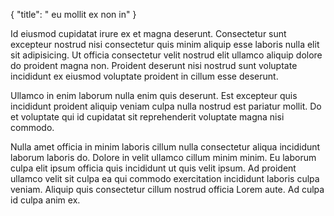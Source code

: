 {
  "title": " eu mollit ex non in"
}

Id eiusmod cupidatat irure ex et magna deserunt. Consectetur sunt excepteur nostrud nisi consectetur quis minim aliquip esse laboris nulla elit sit adipisicing. Ut officia consectetur velit nostrud elit ullamco aliquip dolore do proident magna non. Proident deserunt nisi nostrud sunt voluptate incididunt ex eiusmod voluptate proident in cillum esse deserunt.

Ullamco in enim laborum nulla enim quis deserunt. Est excepteur quis incididunt proident aliquip veniam culpa nulla nostrud est pariatur mollit. Do et voluptate qui id cupidatat sit reprehenderit voluptate magna nisi commodo.

Nulla amet officia in minim laboris cillum nulla consectetur aliqua incididunt laborum laboris do. Dolore in velit ullamco cillum minim minim. Eu laborum culpa elit ipsum officia quis incididunt ut quis velit ipsum. Ad proident ullamco velit sit culpa ea qui commodo exercitation incididunt laboris culpa veniam. Aliquip quis consectetur cillum nostrud officia Lorem aute. Ad culpa id culpa anim ex.